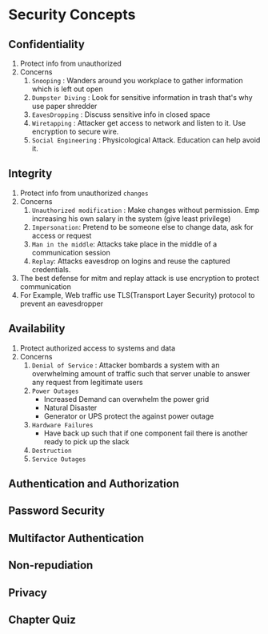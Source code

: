 # **Security Concepts**
## Confidentiality
1. Protect info from unauthorized
2. Concerns
    1. `Snooping` : Wanders around you workplace to gather information which is left out open
    2. `Dumpster Diving` : Look for sensitive information in trash that's why use paper shredder
    3. `EavesDropping` : Discuss sensitive info in closed space
    4. `Wiretapping` : Attacker get access to network and listen to it. Use encryption to secure wire.
    5. `Social Engineering` : Physicological Attack. Education can help avoid it.
## Integrity
1. Protect info from unauthorized `changes`
2. Concerns
    1. `Unauthorized modification` : Make changes without permission. Emp increasing his own salary in the system (give least privilege)
    2. `Impersonation`: Pretend to be someone else to change data, ask for access or request
    3. `Man in the middle`: Attacks take place in the middle of a communication session
    4. `Replay`: Attacks eavesdrop on logins and reuse the captured credentials.
3. The best defense for mitm and replay attack is use encryption to protect communication
4. For Example, Web traffic use TLS(Transport Layer Security) protocol to prevent an eavesdropper

## Availability
1. Protect authorized access to systems and data
2. Concerns
    1. `Denial of Service` : Attacker bombards a system with an overwhelming amount of traffic such that server unable to answer any request from legitimate users
    2. `Power Outages` 
        - Increased Demand can overwhelm the power grid
        - Natural Disaster
        - Generator or UPS protect the against power outage
    3. `Hardware Failures`
        - Have back up such that if one component fail there is another ready to pick up the slack
    4. `Destruction`
    5. `Service Outages`
## Authentication and Authorization
## Password Security
## Multifactor Authentication
## Non-repudiation
## Privacy
## Chapter Quiz
